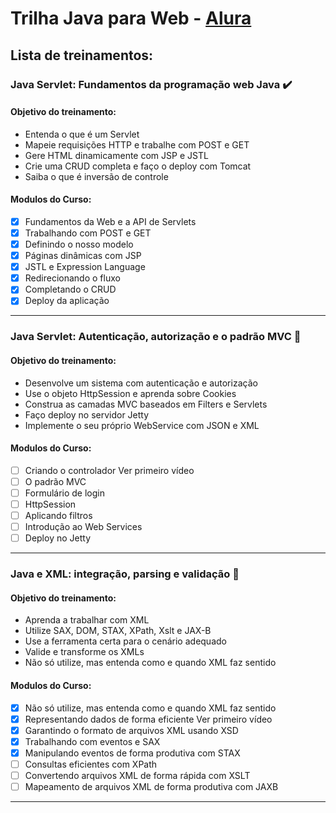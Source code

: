 # Trilha Java para Web - [Alura](https://www.alura.com.br/)

## Lista de treinamentos:

### Java Servlet: Fundamentos da programação web Java :heavy_check_mark:

#### Objetivo do treinamento:

- Entenda o que é um Servlet
- Mapeie requisições HTTP e trabalhe com POST e GET
- Gere HTML dinamicamente com JSP e JSTL
- Crie uma CRUD completa e faço o deploy com Tomcat
- Saiba o que é inversão de controle

#### Modulos do Curso:

- [x] Fundamentos da Web e a API de Servlets
- [x] Trabalhando com POST e GET
- [x] Definindo o nosso modelo
- [x] Páginas dinâmicas com JSP
- [x] JSTL e Expression Language
- [x] Redirecionando o fluxo
- [x] Completando o CRUD
- [x] Deploy da aplicação

<hr>

### Java Servlet: Autenticação, autorização e o padrão MVC :black_square_button:

#### Objetivo do treinamento:

- Desenvolve um sistema com autenticação e autorização
- Use o objeto HttpSession e aprenda sobre Cookies
- Construa as camadas MVC baseados em Filters e Servlets
- Faço deploy no servidor Jetty
- Implemente o seu próprio WebService com JSON e XML

#### Modulos do Curso:

- [ ] Criando o controlador Ver primeiro vídeo
- [ ] O padrão MVC
- [ ] Formulário de login
- [ ] HttpSession
- [ ] Aplicando filtros
- [ ] Introdução ao Web Services
- [ ] Deploy no Jetty

<hr>


### Java e XML: integração, parsing e validação :pushpin:

#### Objetivo do treinamento:

- Aprenda a trabalhar com XML
- Utilize SAX, DOM, STAX, XPath, Xslt e JAX-B
- Use a ferramenta certa para o cenário adequado
- Valide e transforme os XMLs
- Não só utilize, mas entenda como e quando XML faz sentido

#### Modulos do Curso:

- [x] Não só utilize, mas entenda como e quando XML faz sentido
- [x] Representando dados de forma eficiente Ver primeiro vídeo
- [x] Garantindo o formato de arquivos XML usando XSD
- [x] Trabalhando com eventos e SAX
- [x] Manipulando eventos de forma produtiva com STAX
- [ ] Consultas eficientes com XPath
- [ ] Convertendo arquivos XML de forma rápida com XSLT
- [ ] Mapeamento de arquivos XML de forma produtiva com JAXB

<hr>

